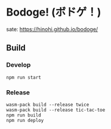 # Bodoge! (ボドゲ！)

sate: https://hinohi.github.io/bodoge/

## Build

### Develop

```
npm run start
```

### Release

```
wasm-pack build --release twice
wasm-pack build --release tic-tac-toe
npm run build
npm run deploy
```
